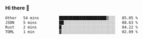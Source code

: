 ### Hi there 👋

<!--
**WShiBin/WShiBin** is a ✨ _special_ ✨ repository because its `README.md` (this file) appears on your GitHub profile.

Here are some ideas to get you started:

- 🔭 I’m currently working on ...
- 🌱 I’m currently learning ...
- 👯 I’m looking to collaborate on ...
- 🤔 I’m looking for help with ...
- 💬 Ask me about ...
- 📫 How to reach me: ...
- 😄 Pronouns: ...
- ⚡ Fun fact: ...
-->

<!--START_SECTION:waka-->

```txt
Other   54 mins         █████████████████████▒░░░   85.05 %
JSON    5 mins          ██░░░░░░░░░░░░░░░░░░░░░░░   08.63 %
Rust    2 mins          █░░░░░░░░░░░░░░░░░░░░░░░░   04.22 %
TOML    1 min           ▓░░░░░░░░░░░░░░░░░░░░░░░░   02.09 %
```

<!--END_SECTION:waka-->
